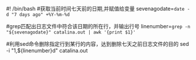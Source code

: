 #! /bin/bash
#获取当前时间七天前的日期,并赋值给变量
sevenagodate=`date -d "7 days ago" +%Y-%m-%d`

#grep匹配出日志文件中符合该日期的所在行，并输出行号
linenumber=`grep -n "${sevenagodate}" catalina.out | awk '{print $1}'`

#利用sed命令删除指定行到某行的内容，达到删除七天之前日志文件的目的
sed -i "1,${linenumber}d" catalina.out

